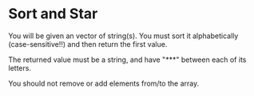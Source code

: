 <h1>Sort and Star</h1>

<p>You will be given an vector of string(s). You must sort it alphabetically (case-sensitive!!) and then return the first value.
   
   The returned value must be a string, and have "***" between each of its letters.
   
   You should not remove or add elements from/to the array.
</p>

